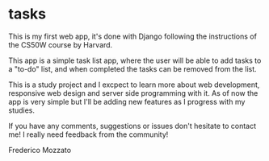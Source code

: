 # tasks

This is my first web app, it's done with Django following the instructions of the CS50W course by Harvard.

This app is a simple task list app, where the user will be able to add tasks to a "to-do" list, and when completed the tasks can be removed from the list.

This is a study project and I excpect to learn more about web development, responsive web design and server side programming with it. As of now the app is very simple but I'll be adding new features as I progress with my studies.

If you have any comments, suggestions or issues don't hesitate to contact me! I really need feedback from the community!

Frederico Mozzato
